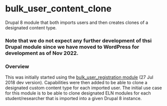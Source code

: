 # bulk_user_content_clone
Drupal 8 module that both imports users and then creates clones of a designated content type. 

### Note that we do not expect any further development of thsi Drupal module since we have moved to WordPress for development as of Nov 2022.

### Overview
This was initially started using the <a href="https://www.drupal.org/project/bulk_user_registration" target="_blank">bulk_user_registration module</a> (27 Jul 2018 dev version). Capabilities were then added to be able to clone a designated custom content type for each imported user. The initial use case for this module is to be able to clone designated ELN modules for each student/researcher that is imported into a given Drupal 8 instance. 

